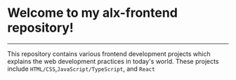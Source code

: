 # Welcome to my alx-frontend repository!
-------------
This repository contains various frontend development projects 
which explains the  web development practices in today's world.
These projects include `HTML/CSS`,`JavaScript/TypeScript`, and
`React` 
